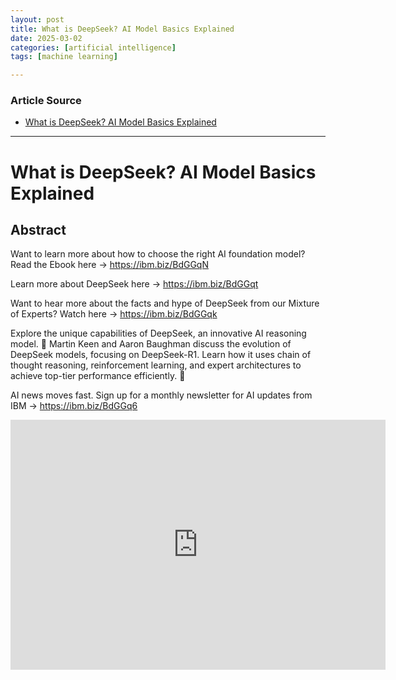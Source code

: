 ```yaml
---
layout: post
title: What is DeepSeek? AI Model Basics Explained
date: 2025-03-02
categories: [artificial intelligence]
tags: [machine learning]

---
```


### Article Source


* [What is DeepSeek? AI Model Basics Explained](https://www.youtube.com/watch?v=KTonvXhsxpc)

---


# What is DeepSeek? AI Model Basics Explained

## Abstract

Want to learn more about how to choose the right AI foundation model? Read the Ebook here → https://ibm.biz/BdGGqN

Learn more about DeepSeek here → https://ibm.biz/BdGGqt

Want to hear more about the facts and hype of DeepSeek from our Mixture of Experts? Watch here → https://ibm.biz/BdGGqk

Explore the unique capabilities of DeepSeek, an innovative AI reasoning model. 🌟 Martin Keen and Aaron Baughman discuss the evolution of DeepSeek models, focusing on DeepSeek-R1. Learn how it uses chain of thought reasoning, reinforcement learning, and expert architectures to achieve top-tier performance efficiently. 🚀

AI news moves fast. Sign up for a monthly newsletter for AI updates from IBM → https://ibm.biz/BdGGq6

<iframe width="600" height="400" src="https://www.youtube.com/embed/KTonvXhsxpc?si=G8a4U5yKkIuP89kB" title="YouTube video player" frameborder="0" allow="accelerometer; autoplay; clipboard-write; encrypted-media; gyroscope; picture-in-picture; web-share" referrerpolicy="strict-origin-when-cross-origin" allowfullscreen></iframe>
